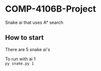 # COMP-4106B-Project

Snake ai that uses A\* search<br>

## How to start

There are 5 snake ai's<br>

To run with ai 1<br>
`py snake.py 1`<br>
